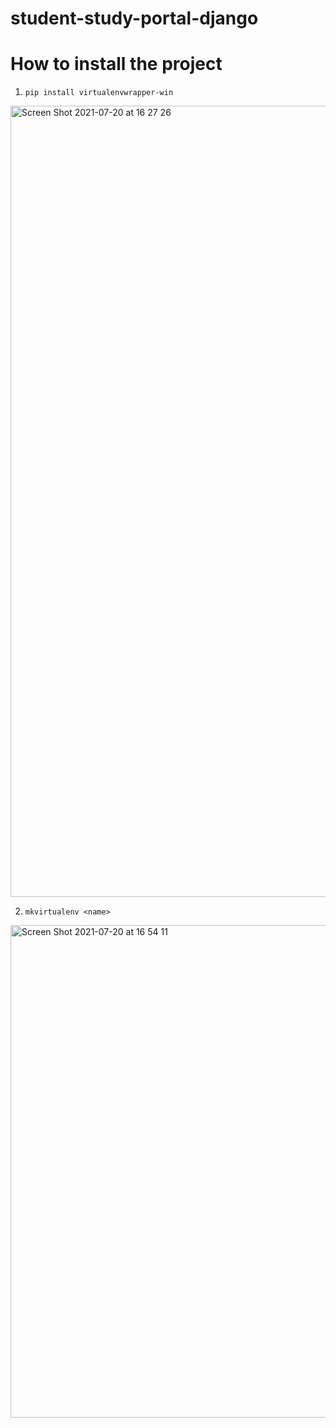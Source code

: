 # student-study-portal-django

# How to install the project

1. `pip install virtualenvwrapper-win`

<img width="1266" alt="Screen Shot 2021-07-20 at 16 27 26" src="https://user-images.githubusercontent.com/31868290/126403157-b874b00c-863b-4be7-8bf5-6213dd67c813.png">

2. `mkvirtualenv <name>` 

<img width="788" alt="Screen Shot 2021-07-20 at 16 54 11" src="https://user-images.githubusercontent.com/31868290/126405415-bfab40c5-0a36-43dc-862d-0e2b8224e004.png">
